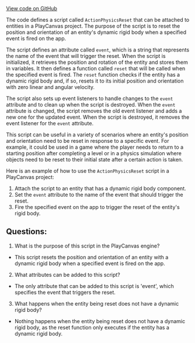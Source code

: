 [View code on GitHub](https://github.com/playcanvas/engine/scripts/physics/action-physics-reset.js)

The code defines a script called `ActionPhysicsReset` that can be attached to entities in a PlayCanvas project. The purpose of the script is to reset the position and orientation of an entity's dynamic rigid body when a specified event is fired on the app. 

The script defines an attribute called `event`, which is a string that represents the name of the event that will trigger the reset. When the script is initialized, it retrieves the position and rotation of the entity and stores them in variables. It then defines a function called `reset` that will be called when the specified event is fired. The `reset` function checks if the entity has a dynamic rigid body and, if so, resets it to its initial position and orientation with zero linear and angular velocity. 

The script also sets up event listeners to handle changes to the `event` attribute and to clean up when the script is destroyed. When the `event` attribute is changed, the script removes the old event listener and adds a new one for the updated event. When the script is destroyed, it removes the event listener for the `event` attribute.

This script can be useful in a variety of scenarios where an entity's position and orientation need to be reset in response to a specific event. For example, it could be used in a game where the player needs to return to a starting position after completing a level or in a physics simulation where objects need to be reset to their initial state after a certain action is taken. 

Here is an example of how to use the `ActionPhysicsReset` script in a PlayCanvas project:

1. Attach the script to an entity that has a dynamic rigid body component.
2. Set the `event` attribute to the name of the event that should trigger the reset.
3. Fire the specified event on the app to trigger the reset of the entity's rigid body.
## Questions: 
 1. What is the purpose of this script in the PlayCanvas engine?
- This script resets the position and orientation of an entity with a dynamic rigid body when a specified event is fired on the app.

2. What attributes can be added to this script?
- The only attribute that can be added to this script is 'event', which specifies the event that triggers the reset.

3. What happens when the entity being reset does not have a dynamic rigid body?
- Nothing happens when the entity being reset does not have a dynamic rigid body, as the reset function only executes if the entity has a dynamic rigid body.